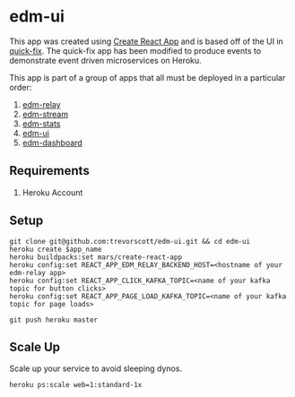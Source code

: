 # edm-ui
This app was created using [Create React App](https://github.com/facebookincubator/create-react-app) and is based off of the UI in [quick-fix](https://github.com/heroku/quick-fix). The quick-fix app has been modified to produce events to demonstrate event driven microservices on Heroku.

This app is part of a group of apps that all must be deployed in a particular order:
1. [edm-relay](https://github.com/trevorscott/edm-relay)
1. [edm-stream](https://github.com/trevorscott/edm-stream)
1. [edm-stats](https://github.com/trevorscott/edm-stats)
1. [edm-ui](https://github.com/trevorscott/edm-ui)
1. [edm-dashboard](https://github.com/trevorscott/edm-dashboard)

## Requirements
1. Heroku Account

## Setup
```
git clone git@github.com:trevorscott/edm-ui.git && cd edm-ui
heroku create $app_name
heroku buildpacks:set mars/create-react-app
heroku config:set REACT_APP_EDM_RELAY_BACKEND_HOST=<hostname of your edm-relay app>
heroku config:set REACT_APP_CLICK_KAFKA_TOPIC=<name of your kafka topic for button clicks>
heroku config:set REACT_APP_PAGE_LOAD_KAFKA_TOPIC=<name of your kafka topic for page loads>
```

```
git push heroku master
```

## Scale Up

Scale up your service to avoid sleeping dynos.

```
heroku ps:scale web=1:standard-1x
```
